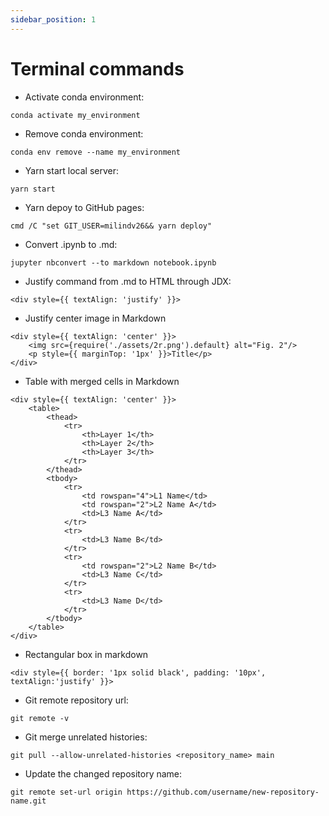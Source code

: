 ```yaml
---
sidebar_position: 1
---
```


# Terminal commands

* Activate conda environment:
```
conda activate my_environment
```
* Remove conda environment:
```
conda env remove --name my_environment
```
* Yarn start local server:
```
yarn start
```
* Yarn depoy to GitHub pages:
```
cmd /C "set GIT_USER=milindv26&& yarn deploy"
```
* Convert .ipynb to .md:
```
jupyter nbconvert --to markdown notebook.ipynb
```
* Justify command from .md to HTML through JDX:
```
<div style={{ textAlign: 'justify' }}>
```
* Justify center image in Markdown
```
<div style={{ textAlign: 'center' }}>
    <img src={require('./assets/2r.png').default} alt="Fig. 2"/>
    <p style={{ marginTop: '1px' }}>Title</p>
</div>
```
* Table with merged cells in Markdown
```
<div style={{ textAlign: 'center' }}>
    <table>
        <thead>
            <tr>
                <th>Layer 1</th>
                <th>Layer 2</th>
                <th>Layer 3</th>
            </tr>
        </thead>
        <tbody>
            <tr>
                <td rowspan="4">L1 Name</td>
                <td rowspan="2">L2 Name A</td>
                <td>L3 Name A</td>
            </tr>
            <tr>
                <td>L3 Name B</td>
            </tr>
            <tr>
                <td rowspan="2">L2 Name B</td>
                <td>L3 Name C</td>
            </tr>
            <tr>
                <td>L3 Name D</td>
            </tr>
        </tbody>
    </table>
</div>
```
* Rectangular box in markdown
```
<div style={{ border: '1px solid black', padding: '10px', textAlign:'justify' }}>
```
* Git remote repository url:
```
git remote -v
```
* Git merge unrelated histories:
```
git pull --allow-unrelated-histories <repository_name> main
```
* Update the changed repository name:
```
git remote set-url origin https://github.com/username/new-repository-name.git
```